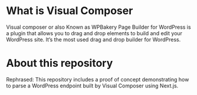 # What is Visual Composer
Visual composer or also Known as WPBakery Page Builder for WordPress is a plugin that allows you to drag and drop elements to build and edit your WordPress site. It’s the most used drag and drop builder for WordPress.

# About this repository
Rephrased: This repository includes a proof of concept demonstrating how to parse a WordPress endpoint built by Visual Composer using Next.js.
